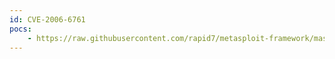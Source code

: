 ```yaml
---
id: CVE-2006-6761
pocs:
    - https://raw.githubusercontent.com/rapid7/metasploit-framework/master/modules/exploits/windows/imap/novell_netmail_subscribe.rb
---
```

